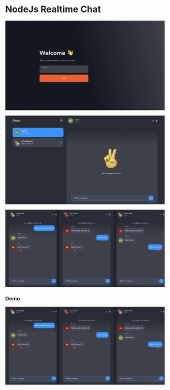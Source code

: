 # NodeJs Realtime Chat

![alt text](/NodeJs-Realtime-Chat-v1.png?raw=true)

![alt text](/NodeJs-Realtime-Chat-v2.png?raw=true)

![alt text](/NodeJs-Realtime-Chat-v3.png?raw=true)

<h3>Demo</h3>

![alt text](/NodeJs-Realtime-Chat-v3.png?raw=true)
